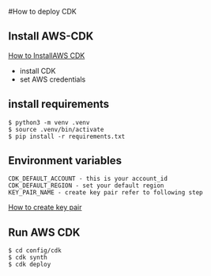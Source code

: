 #How to deploy CDK

## Install AWS-CDK
[How to InstallAWS CDK](https://docs.aws.amazon.com/cdk/latest/guide/getting_started.html)
- install CDK
- set AWS credentials

## install requirements
```
$ python3 -m venv .venv
$ source .venv/bin/activate
$ pip install -r requirements.txt
```

## Environment variables
```
CDK_DEFAULT_ACCOUNT - this is your account_id
CDK_DEFAULT_REGION - set your default region
KEY_PAIR_NAME - create key pair refer to following step
```
[How to create key pair](https://docs.aws.amazon.com/AWSEC2/latest/UserGuide/ec2-key-pairs.html)


## Run AWS CDK
```
$ cd config/cdk
$ cdk synth 
$ cdk deploy

```